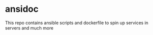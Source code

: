 # ansidoc
This repo contains ansible scripts and dockerfile to spin up services in servers and much more 
